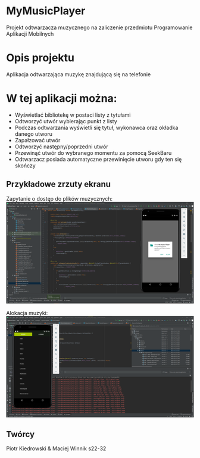 # MyMusicPlayer
Projekt odtwarzacza muzycznego na zaliczenie przedmiotu Programowanie Aplikacji Mobilnych

# Opis projektu

Aplikacja odtwarzająca muzykę znajdującą się na telefonie

# W tej aplikacji można:
* Wyświetlać bibliotekę w postaci listy z tytułami
* Odtworzyć utwór wybierając punkt z listy
* Podczas odtwarzania wyświetli się tytuł, wykonawca oraz okładka danego utworu
* Zapałzować utwór
* Odtworzyć następny/poprzedni utwór
* Przewinąć utwór do wybranego momentu za pomocą SeekBaru
* Odtwarzacz posiada automatyczne przewinięcie utworu gdy ten się skończy

## Przykładowe zrzuty ekranu

Zapytanie o dostęp do plików muzycznych:
![Permission popup](https://github.com/KiedrowskiPio/MyMusicPlayer/blob/master/MMPlayer%20screenshots/permission%20popup.png)

Alokacja muzyki:
![Inserting data](https://github.com/KiedrowskiPio/MyMusicPlayer/blob/master/MMPlayer%20screenshots/Alokacja%20danych.png)

## Twórcy
Piotr Kiedrowski & Maciej Winnik s22-32
